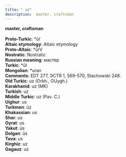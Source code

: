 ```yaml
---
title: " uz"
description:  master, craftsman
---
```

<strong> master, craftsman</strong><br><br>
<strong>Proto-Turkic</strong>:  *ūŕ<br>
<strong>Altaic etymology</strong>:  Altaic etymology<br>
<strong> Proto-Altaic</strong>:  *ū́ŕV<br>
<strong>Nostratic</strong>:  Nostratic<br>
<strong>Russian meaning</strong>:  мастер<br>
<strong>Turkic</strong>:  *ūŕ<br>
<strong>Mongolian</strong>:  *uran<br>
<strong>Comments</strong>:  EDT 277, ЭСТЯ 1, 569-570, Stachowski 248.<br>
<strong>Old Turkic</strong>:  uz (Orkh., OUygh.)<br>
<strong>Karakhanid</strong>:  uz (MK)<br>
<strong>Turkish</strong>:  uz<br>
<strong>Middle Turkic</strong>:  uz (Pav. C.)<br>
<strong>Uighur</strong>:  us<br>
<strong>Turkmen</strong>:  ūz<br>
<strong>Khakassian</strong>:  us<br>
<strong>Shor</strong>:  us<br>
<strong>Oyrat</strong>:  us<br>
<strong>Yakut</strong>:  ūs<br>
<strong>Dolgan</strong>:  ūs<br>
<strong>Tuva</strong>:  us<br>
<strong>Kirghiz</strong>:  uz<br>
<strong>Gagauz</strong>:  uz<br>


